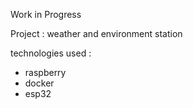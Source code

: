 Work in Progress

Project : weather and environment station

technologies used :
- raspberry
- docker
- esp32
